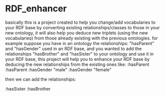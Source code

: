 # RDF_enhancer
basically this is a project created to help you change/add vocabularies to your RDF base by converting existing relationships/classes to those in your new ontology, it will also help you deduce new triplets (using the new vocabularies) from those already existing with the previous ontologies.
for example suppose you have in an ontology the relationships: "hasParent" and "hasGender" used in an RDF base, and you wanted to add the relationships "hasBrother" and "hasSister" to your ontology and use it in your RDF base, this project will help you to enhance your RDF base by deducing the new relationships from the existing ones like:
<Person1> :hasParent <Parent1>
<Person2> :hasParent <Parent1>
<Person1> :hasGender "male"
<Person2> :hasGender "female"

then we can add the relationships:

<Person1> :hasSister <Person2>
<Person2> :hasBrother <Person1>

